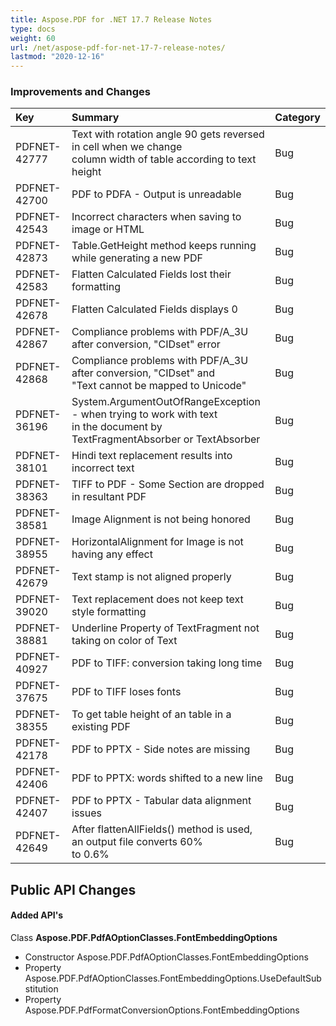 ```yaml
---
title: Aspose.PDF for .NET 17.7 Release Notes
type: docs
weight: 60
url: /net/aspose-pdf-for-net-17-7-release-notes/
lastmod: "2020-12-16"
---
```


### **Improvements and Changes**

|**Key**|**Summary**|**Category**|
| :- | :- | :- |
|PDFNET-42777|Text with rotation angle 90 gets reversed in cell when we change <br>column width of table according to text height|Bug|
|PDFNET-42700|PDF to PDFA - Output is unreadable|Bug|
|PDFNET-42543|Incorrect characters when saving to image or HTML|Bug|
|PDFNET-42873|Table.GetHeight method keeps running while generating a new PDF|Bug|
|PDFNET-42583|Flatten Calculated Fields lost their formatting|Bug|
|PDFNET-42678|Flatten Calculated Fields displays 0|Bug|
|PDFNET-42867|Compliance problems with PDF/A_3U after conversion, "CIDset" error|Bug|
|PDFNET-42868|Compliance problems with PDF/A_3U after conversion, "CIDset" and <br>"Text cannot be mapped to Unicode"|Bug|
|PDFNET-36196|System.ArgumentOutOfRangeException - when trying to work with text<br> in the document by TextFragmentAbsorber or TextAbsorber|Bug|
|PDFNET-38101|Hindi text replacement results into incorrect text|Bug|
|PDFNET-38363|TIFF to PDF - Some Section are dropped in resultant PDF|Bug|
|PDFNET-38581|Image Alignment is not being honored|Bug|
|PDFNET-38955|HorizontalAlignment for Image is not having any effect|Bug|
|PDFNET-42679|Text stamp is not aligned properly|Bug|
|PDFNET-39020|Text replacement does not keep text style formatting|Bug|
|PDFNET-38881|Underline Property of TextFragment not taking on color of Text|Bug|
|PDFNET-40927|PDF to TIFF: conversion taking long time|Bug|
|PDFNET-37675|PDF to TIFF loses fonts|Bug|
|PDFNET-38355|To get table height of an table in a existing PDF|Bug|
|PDFNET-42178|PDF to PPTX - Side notes are missing|Bug|
|PDFNET-42406|PDF to PPTX: words shifted to a new line|Bug|
|PDFNET-42407|PDF to PPTX - Tabular data alignment issues|Bug|
|PDFNET-42649|After flattenAllFields() method is used, an output file converts 60%<br>to 0.6%|Bug|
## **Public API Changes**
#### **Added API's**
Class **Aspose.PDF.PdfAOptionClasses.FontEmbeddingOptions**

- Constructor Aspose.PDF.PdfAOptionClasses.FontEmbeddingOptions
- Property Aspose.PDF.PdfAOptionClasses.FontEmbeddingOptions.UseDefaultSubstitution
- Property Aspose.PDF.PdfFormatConversionOptions.FontEmbeddingOptions
